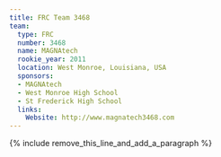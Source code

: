 ```yaml
---
title: FRC Team 3468
team:
  type: FRC
  number: 3468
  name: MAGNAtech
  rookie_year: 2011
  location: West Monroe, Louisiana, USA
  sponsors:
  - MAGNAtech
  - West Monroe High School
  - St Frederick High School
  links:
    Website: http://www.magnatech3468.com
---
```


{% include remove_this_line_and_add_a_paragraph %}